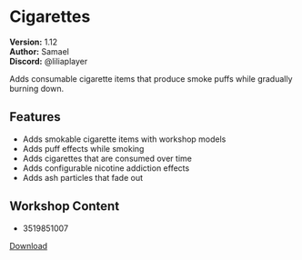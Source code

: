 # Cigarettes

**Version:** 1.12  
**Author:** Samael  
**Discord:** @liliaplayer  

Adds consumable cigarette items that produce smoke puffs while gradually burning down.

## Features

- Adds smokable cigarette items with workshop models
- Adds puff effects while smoking
- Adds cigarettes that are consumed over time
- Adds configurable nicotine addiction effects
- Adds ash particles that fade out

## Workshop Content

- 3519851007

[Download](https://github.com/LiliaFramework/Modules/raw/refs/heads/gh-pages/cigs.zip)
